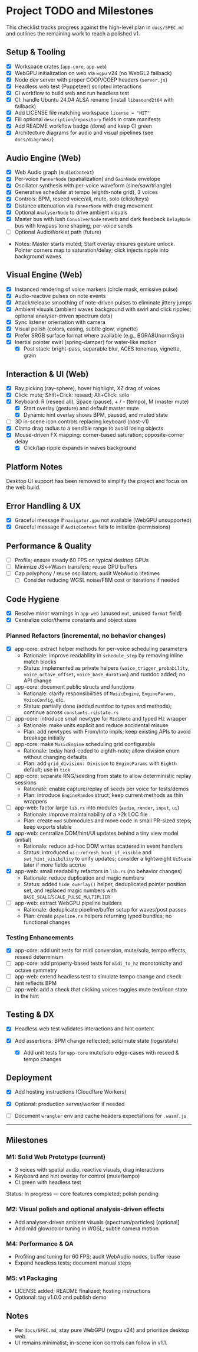 # Project TODO and Milestones

This checklist tracks progress against the high-level plan in `docs/SPEC.md` and outlines the remaining work to reach a polished v1.

## Setup & Tooling

- [x] Workspace crates (`app-core`, `app-web`)
- [x] WebGPU initialization on web via `wgpu` v24 (no WebGL2 fallback)
- [x] Node dev server with proper COOP/COEP headers (`server.js`)
- [x] Headless web test (Puppeteer) scripted interactions
- [x] CI workflow to build web and run headless test
- [x] CI: handle Ubuntu 24.04 ALSA rename (install `libasound2t64` with fallback)
- [x] Add LICENSE file matching workspace `license = "MIT"`
- [x] Fill optional `description`/`repository` fields in crate manifests
- [x] Add README workflow badge (done) and keep CI green
- [x] Architecture diagrams for audio and visual pipelines (see `docs/diagrams/`)

## Audio Engine (Web)

- [x] Web Audio graph (`AudioContext`)
- [x] Per-voice `PannerNode` (spatialization) and `GainNode` envelope
- [x] Oscillator synthesis with per-voice waveform (sine/saw/triangle)
- [x] Generative scheduler at tempo (eighth-note grid), 3 voices
- [x] Controls: BPM, reseed voice/all, mute, solo (click/keys)
- [x] Distance attenuation via `PannerNode` with drag movement
- [x] Optional `AnalyserNode` to drive ambient visuals
- [x] Master bus with lush `ConvolverNode` reverb and dark feedback `DelayNode` bus with lowpass tone shaping; per-voice sends
- [ ] Optional AudioWorklet path (future)
- Notes: Master starts muted; Start overlay ensures gesture unlock. Pointer corners map to saturation/delay; click injects ripple into background waves.

## Visual Engine (Web)

- [x] Instanced rendering of voice markers (circle mask, emissive pulse)
- [x] Audio-reactive pulses on note events
- [x] Attack/release smoothing of note-driven pulses to eliminate jittery jumps
- [x] Ambient visuals (ambient waves background with swirl and click ripples; optional analyser-driven spectrum dots)
- [x] Sync listener orientation with camera
- [x] Visual polish (colors, easing, subtle glow, vignette)
- [x] Prefer SRGB surface format where available (e.g., BGRA8UnormSrgb)
- [x] Inertial pointer swirl (spring-damper) for water-like motion
  - [x] Post stack: bright-pass, separable blur, ACES tonemap, vignette, grain

## Interaction & UI (Web)

- [x] Ray picking (ray-sphere), hover highlight, XZ drag of voices
- [x] Click: mute; Shift+Click: reseed; Alt+Click: solo
- [x] Keyboard: R (reseed all), Space (pause), + / - (tempo), M (master mute)
  - [x] Start overlay (gesture) and default master mute
  - [x] Dynamic hint overlay shows BPM, paused, and muted state
- [ ] 3D in-scene icon controls replacing keyboard (post-v1)
- [x] Clamp drag radius to a sensible range to avoid losing objects
- [x] Mouse-driven FX mapping: corner-based saturation; opposite-corner delay
  - [x] Click/tap ripple expands in waves background

## Platform Notes

Desktop UI support has been removed to simplify the project and focus on the web build.

## Error Handling & UX

- [x] Graceful message if `navigator.gpu` not available (WebGPU unsupported)
- [x] Graceful message if `AudioContext` fails to initialize (permissions)

## Performance & Quality

- [ ] Profile; ensure steady 60 FPS on typical desktop GPUs
- [ ] Minimize JS↔Wasm transfers; reuse GPU buffers
- [ ] Cap polyphony / reuse oscillators; audit WebAudio lifetimes
  - [ ] Consider reducing WGSL noise/FBM cost or iterations if needed

## Code Hygiene

- [x] Resolve minor warnings in `app-web` (unused `mut`, unused `format` field)
- [x] Centralize color/theme constants and object sizes

### Planned Refactors (incremental, no behavior changes)

- [x] app-core: extract helper methods for per-voice scheduling parameters
  - Rationale: improve readability in `schedule_step` by removing inline match blocks
  - Status: implemented as private helpers (`voice_trigger_probability`, `voice_octave_offset`, `voice_base_duration`) and rustdoc added; no API change
- [ ] app-core: document public structs and functions
  - Rationale: clarify responsibilities of `MusicEngine`, `EngineParams`, `VoiceConfig`, etc.
  - Status: partially done (added rustdoc to types and methods); continue across `constants.rs`/`state.rs`
- [ ] app-core: introduce small newtype for `MidiNote` and typed Hz wrapper
  - Rationale: make units explicit and reduce accidental misuse
  - Plan: add newtypes with From/Into impls; keep existing APIs to avoid breakage initially
- [ ] app-core: make `MusicEngine` scheduling grid configurable
  - Rationale: today hard-coded to eighth-note; allow division enum without changing defaults
  - Plan: add `grid_division: Division` to `EngineParams` with `Eighth` default; use in `tick`
- [ ] app-core: separate RNG/seeding from state to allow deterministic replay sessions
  - Rationale: enable capture/replay of seeds per voice for tests/demos
  - Plan: introduce `EngineRandom` struct; keep current methods as thin wrappers
- [ ] app-web: factor large `lib.rs` into modules (`audio`, `render`, `input`, `ui`)
  - Rationale: improve maintainability of a >2k LOC file
  - Plan: create `mod` submodules and move code in small PR-sized steps; keep exports stable
- [x] app-web: centralize DOM/hint/UI updates behind a tiny view model (initial)
  - Rationale: reduce ad-hoc DOM writes scattered in event handlers
  - Status: introduced `ui::refresh_hint_if_visible` and `set_hint_visibility` to unify updates; consider a lightweight `UiState` later if more fields accrue
- [x] app-web: small readability refactors in `lib.rs` (no behavior changes)
  - Rationale: reduce duplication and magic numbers
  - Status: added `hide_overlay()` helper, deduplicated pointer position set, and replaced magic numbers with `BASE_SCALE`/`SCALE_PULSE_MULTIPLIER`
- [ ] app-web: extract WebGPU pipeline builders
  - Rationale: deduplicate pipeline/buffer setup for waves/post passes
  - Plan: create `pipeline.rs` helpers returning typed bundles; no functional changes

### Testing Enhancements

- [x] app-core: add unit tests for midi conversion, mute/solo, tempo effects, reseed determinism
- [ ] app-core: add property-based tests for `midi_to_hz` monotonicity and octave symmetry
- [ ] app-web: extend headless test to simulate tempo change and check hint reflects BPM
- [ ] app-web: add a check that clicking voices toggles mute text/icon state in the hint

## Testing & DX

- [x] Headless web test validates interactions and hint content
- [x] Add assertions: BPM change reflected; solo/mute state (logs/state)

  - [x] Add unit tests for `app-core` mute/solo edge-cases with reseed & tempo changes

## Deployment

- [x] Add hosting instructions (Cloudflare Workers)

- [x] Optional: production server/worker if needed
- [ ] Document `wrangler` env and cache headers expectations for `.wasm`/`.js`

---

## Milestones

### M1: Solid Web Prototype (current)

- 3 voices with spatial audio, reactive visuals, drag interactions
- Keyboard and hint overlay for control (mute/tempo)
- CI green with headless test

Status: In progress — core features completed; polish pending

### M2: Visual polish and optional analysis-driven effects

- Add analyser-driven ambient visuals (spectrum/particles) [optional]
- Add mild glow/color tuning in WGSL; subtle camera motion

### M4: Performance & QA

- Profiling and tuning for 60 FPS; audit WebAudio nodes, buffer reuse
- Expand headless tests; document manual steps

### M5: v1 Packaging

- LICENSE added; README finalized; hosting instructions
- Optional: tag v1.0.0 and publish demo

## Notes

- Per `docs/SPEC.md`, stay pure WebGPU (wgpu v24) and prioritize desktop web.
- UI remains minimalist; in-scene icon controls can follow in v1.1.
